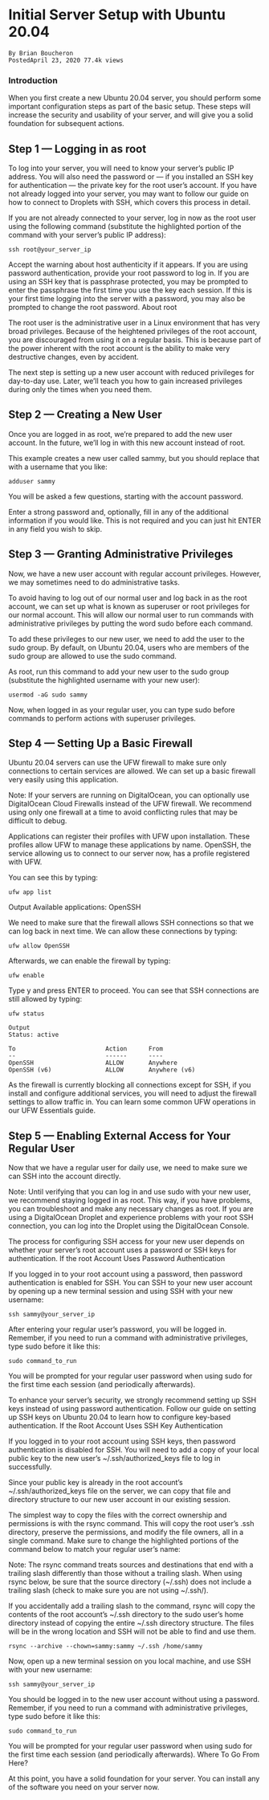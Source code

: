 # Initial Server Setup with Ubuntu 20.04

    By Brian Boucheron
    PostedApril 23, 2020 77.4k views

### Introduction

When you first create a new Ubuntu 20.04 server, you should perform some important configuration steps as part of the basic setup. These steps will increase the security and usability of your server, and will give you a solid foundation for subsequent actions.

## Step 1 — Logging in as root

To log into your server, you will need to know your server’s public IP address. You will also need the password or — if you installed an SSH key for authentication — the private key for the root user’s account. If you have not already logged into your server, you may want to follow our guide on how to connect to Droplets with SSH, which covers this process in detail.

If you are not already connected to your server, log in now as the root user using the following command (substitute the highlighted portion of the command with your server’s public IP address):

```
ssh root@your_server_ip

```

Accept the warning about host authenticity if it appears. If you are using password authentication, provide your root password to log in. If you are using an SSH key that is passphrase protected, you may be prompted to enter the passphrase the first time you use the key each session. If this is your first time logging into the server with a password, you may also be prompted to change the root password.
About root

The root user is the administrative user in a Linux environment that has very broad privileges. Because of the heightened privileges of the root account, you are discouraged from using it on a regular basis. This is because part of the power inherent with the root account is the ability to make very destructive changes, even by accident.

The next step is setting up a new user account with reduced privileges for day-to-day use. Later, we’ll teach you how to gain increased privileges during only the times when you need them.

## Step 2 — Creating a New User

Once you are logged in as root, we’re prepared to add the new user account. In the future, we’ll log in with this new account instead of root.

This example creates a new user called sammy, but you should replace that with a username that you like:

```
adduser sammy

```

You will be asked a few questions, starting with the account password.

Enter a strong password and, optionally, fill in any of the additional information if you would like. This is not required and you can just hit ENTER in any field you wish to skip.

## Step 3 — Granting Administrative Privileges

Now, we have a new user account with regular account privileges. However, we may sometimes need to do administrative tasks.

To avoid having to log out of our normal user and log back in as the root account, we can set up what is known as superuser or root privileges for our normal account. This will allow our normal user to run commands with administrative privileges by putting the word sudo before each command.

To add these privileges to our new user, we need to add the user to the sudo group. By default, on Ubuntu 20.04, users who are members of the sudo group are allowed to use the sudo command.

As root, run this command to add your new user to the sudo group (substitute the highlighted username with your new user):

```
usermod -aG sudo sammy

```

Now, when logged in as your regular user, you can type sudo before commands to perform actions with superuser privileges.

## Step 4 — Setting Up a Basic Firewall

Ubuntu 20.04 servers can use the UFW firewall to make sure only connections to certain services are allowed. We can set up a basic firewall very easily using this application.

Note: If your servers are running on DigitalOcean, you can optionally use DigitalOcean Cloud Firewalls instead of the UFW firewall. We recommend using only one firewall at a time to avoid conflicting rules that may be difficult to debug.

Applications can register their profiles with UFW upon installation. These profiles allow UFW to manage these applications by name. OpenSSH, the service allowing us to connect to our server now, has a profile registered with UFW.

You can see this by typing:

```
ufw app list

```

Output
Available applications:
  OpenSSH

We need to make sure that the firewall allows SSH connections so that we can log back in next time. We can allow these connections by typing:

```
ufw allow OpenSSH

```

Afterwards, we can enable the firewall by typing:

```
ufw enable

```

Type y and press ENTER to proceed. You can see that SSH connections are still allowed by typing:

```
ufw status

```

```
Output
Status: active

To                         Action      From
--                         ------      ----
OpenSSH                    ALLOW       Anywhere
OpenSSH (v6)               ALLOW       Anywhere (v6)

```

As the firewall is currently blocking all connections except for SSH, if you install and configure additional services, you will need to adjust the firewall settings to allow traffic in. You can learn some common UFW operations in our UFW Essentials guide.

## Step 5 — Enabling External Access for Your Regular User

Now that we have a regular user for daily use, we need to make sure we can SSH into the account directly.

Note: Until verifying that you can log in and use sudo with your new user, we recommend staying logged in as root. This way, if you have problems, you can troubleshoot and make any necessary changes as root. If you are using a DigitalOcean Droplet and experience problems with your root SSH connection, you can log into the Droplet using the DigitalOcean Console.

The process for configuring SSH access for your new user depends on whether your server’s root account uses a password or SSH keys for authentication.
If the root Account Uses Password Authentication

If you logged in to your root account using a password, then password authentication is enabled for SSH. You can SSH to your new user account by opening up a new terminal session and using SSH with your new username:

```
ssh sammy@your_server_ip

```

After entering your regular user’s password, you will be logged in. Remember, if you need to run a command with administrative privileges, type sudo before it like this:

```
sudo command_to_run

```

You will be prompted for your regular user password when using sudo for the first time each session (and periodically afterwards).

To enhance your server’s security, we strongly recommend setting up SSH keys instead of using password authentication. Follow our guide on setting up SSH keys on Ubuntu 20.04 to learn how to configure key-based authentication.
If the Root Account Uses SSH Key Authentication

If you logged in to your root account using SSH keys, then password authentication is disabled for SSH. You will need to add a copy of your local public key to the new user’s ~/.ssh/authorized_keys file to log in successfully.

Since your public key is already in the root account’s ~/.ssh/authorized_keys file on the server, we can copy that file and directory structure to our new user account in our existing session.

The simplest way to copy the files with the correct ownership and permissions is with the rsync command. This will copy the root user’s .ssh directory, preserve the permissions, and modify the file owners, all in a single command. Make sure to change the highlighted portions of the command below to match your regular user’s name:

Note: The rsync command treats sources and destinations that end with a trailing slash differently than those without a trailing slash. When using rsync below, be sure that the source directory (~/.ssh) does not include a trailing slash (check to make sure you are not using ~/.ssh/).

If you accidentally add a trailing slash to the command, rsync will copy the contents of the root account’s ~/.ssh directory to the sudo user’s home directory instead of copying the entire ~/.ssh directory structure. The files will be in the wrong location and SSH will not be able to find and use them.

```
rsync --archive --chown=sammy:sammy ~/.ssh /home/sammy

```

Now, open up a new terminal session on you local machine, and use SSH with your new username:

```
ssh sammy@your_server_ip

```

You should be logged in to the new user account without using a password. Remember, if you need to run a command with administrative privileges, type sudo before it like this:

```
sudo command_to_run

```

You will be prompted for your regular user password when using sudo for the first time each session (and periodically afterwards).
Where To Go From Here?

At this point, you have a solid foundation for your server. You can install any of the software you need on your server now.
